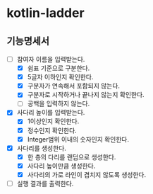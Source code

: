# kotlin-ladder
## 기능명세서
- [ ] 참여자 이름을 입력받는다.
    - [x] 쉼표 기준으로 구분한다.
    - [x] 5글자 이하인지 확인한다.
    - [x] 구분자가 연속해서 포함되지 않는다.
    - [x] 구분자로 시작하거나 끝나지 않는지 확인한다.
    - [ ] 공백을 입력하지 않는다.
- [x] 사다리 높이를 입력받는다.
    - [x] 1이상인지 확인한다.
    - [x] 정수인지 확인한다.
    - [x] Integer범위 이내의 숫자인지 확인한다.
- [x] 사다리를 생성한다.
    - [x] 한 층의 다리를 랜덤으로 생성한다.
    - [x] 사다리 높이만큼 생성한다.
    - [x] 사다리의 가로 라인이 겹치지 않도록 생성한다.
- [ ] 실행 결과를 출력한다.
